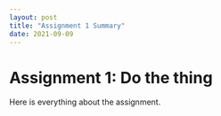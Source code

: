 ```yaml
---
layout: post
title: "Assignment 1 Summary"
date: 2021-09-09
---
```

# Assignment 1: Do the thing

Here is everything about the assignment. 
